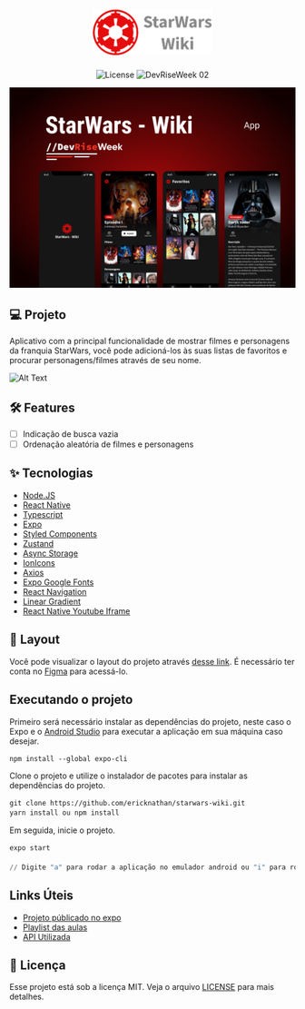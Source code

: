 <h1 align="center">
  <img alt="StarWarsWiki Logo" height="80" title="StarWars Wiki" src=".github/images/logo.png" />
</h1>

<p align="center">
  <img alt="License" src="https://img.shields.io/static/v1?label=License&message=MIT&color=E60C0D&labelColor=404040&style=flat-square">

 <img src="https://img.shields.io/static/v1?label=DRW&message=02&color=E60C0D&labelColor=404040&style=flat-square" alt="DevRiseWeek 02" />
</p>

![cover](.github/images/cover.png?style=flat)



## 💻 Projeto
Aplicativo com a principal funcionalidade de mostrar filmes e personagens da franquia StarWars, você pode adicioná-los às suas listas de favoritos e procurar personagens/filmes através de seu nome.

![Alt Text](https://media.giphy.com/media/6OECbfhIGPGF7vaozV/giphy.gif)

## :hammer_and_wrench: Features 

-   [ ] Indicação de busca vazia
-   [ ] Ordenação aleatória de filmes e personagens

## ✨ Tecnologias

- [Node.JS](https://nodejs.org/en/)
- [React Native](https://facebook.github.io/react-native/)
- [Typescript](https://www.typescriptlang.org/)
- [Expo](https://docs.expo.io/)
- [Styled Components](https://styled-components.com/)
- [Zustand](https://github.com/pmndrs/zustand/)
- [Async Storage](https://docs.expo.io/versions/latest/sdk/async-storage/)
- [IonIcons](http://ionicons.com/)
- [Axios](https://github.com/axios/axios/)
- [Expo Google Fonts](https://expo.io/@exponent/google-fonts/)
- [React Navigation](https://reactnavigation.org/)
- [Linear Gradient](https://docs.expo.io/versions/latest/sdk/linear-gradient/)
- [React Native Youtube Iframe](https://github.com/LonelyCpp/react-native-youtube-iframe/)


## 🔖 Layout

Você pode visualizar o layout do projeto através [desse link](https://www.figma.com/file/FcJqDIFJpy43Zik4QhoJ39/DevRiseWeek-StarWars?node-id=2%3A2). É necessário ter conta no [Figma](http://figma.com/) para acessá-lo.


## Executando o projeto

Primeiro será necessário instalar as dependências do projeto, neste caso o Expo e o [Android Studio](https://developer.android.com/studio) para executar a aplicação em sua máquina caso desejar.
```cl
npm install --global expo-cli
```

Clone o projeto e utilize o instalador de pacotes para instalar as dependências do projeto.
```cl
git clone https://github.com/ericknathan/starwars-wiki.git
yarn install ou npm install
```

Em seguida, inicie o projeto.
```cl
expo start

// Digite "a" para rodar a aplicação no emulador android ou "i" para rodar a aplicação no ios
```

## Links Úteis
- [Projeto públicado no expo](https://expo.dev/@sevencoders/StarWarsWiki)
- [Playlist das aulas](https://www.youtube.com/playlist?list=PL4zG19BCs4pdPJzElbUxCykHTClU-B0Ts)
- [API Utilizada](https://sevencoders-starwars-wiki.herokuapp.com)

## 📄 Licença

Esse projeto está sob a licença MIT. Veja o arquivo [LICENSE](LICENSE) para mais detalhes.

<br />